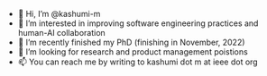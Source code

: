 - 👋 Hi, I’m @kashumi-m
- 👀 I’m interested in improving software engineering practices and human-AI collaboration
- 🌱 I’m recently finished my PhD (finishing in November, 2022)
- 💞️ I’m looking for research and product management poistions
- 📫 You can reach me by writing to kashumi dot m at ieee dot org

<!---
kashumi-m/kashumi-m is a ✨ special ✨ repository because its `README.md` (this file) appears on your GitHub profile.
You can click the Preview link to take a look at your changes.
--->
